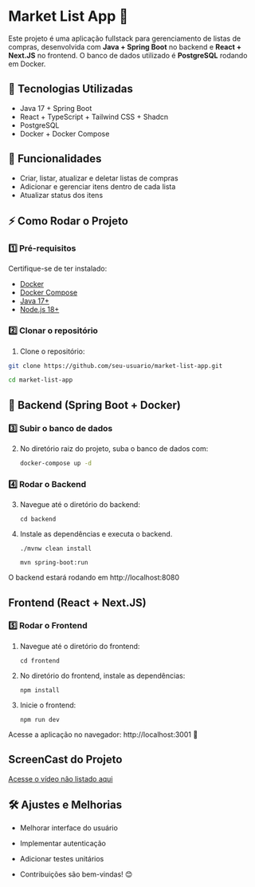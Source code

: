 # Market List App 🛒

Este projeto é uma aplicação fullstack para gerenciamento de listas de 
compras, desenvolvida com **Java + Spring Boot** no backend e **React + Next.JS** 
no frontend. O banco de dados utilizado é **PostgreSQL** rodando em Docker.

## 🚀 Tecnologias Utilizadas
- Java 17 + Spring Boot
- React + TypeScript + Tailwind CSS + Shadcn
- PostgreSQL 
- Docker + Docker Compose

## 📌 Funcionalidades
- Criar, listar, atualizar e deletar listas de compras
- Adicionar e gerenciar itens dentro de cada lista
- Atualizar status dos itens

## ⚡ Como Rodar o Projeto

### 1️⃣ Pré-requisitos

Certifique-se de ter instalado:

- [Docker](https://www.docker.com/)
- [Docker Compose](https://docs.docker.com/compose/)
- [Java 17+](https://www.oracle.com/java/technologies/javase/jdk17-archive-downloads.html)
- [Node.js 18+](https://nodejs.org/)

### 2️⃣ Clonar o repositório
1. Clone o repositório:
```sh
git clone https://github.com/seu-usuario/market-list-app.git

cd market-list-app
```

## 🔹 Backend (Spring Boot + Docker)
### 3️⃣ Subir o banco de dados
2. No diretório raiz do projeto, suba o banco de dados com:
   ```sh
   docker-compose up -d
    ```
### 4️⃣ Rodar o Backend
3. Navegue até o diretório do backend:
    ```
    cd backend
    ```
3. Instale as dependências e executa o backend.
    ```
   ./mvnw clean install

   mvn spring-boot:run
   ```
O backend estará rodando em http://localhost:8080

## Frontend (React + Next.JS)
### 5️⃣ Rodar o Frontend
1. Navegue até o diretório do frontend:
    ```
   cd frontend
    ```
2. No diretório do frontend, instale as dependências:
    ```
    npm install
    ```
3. Inicie o frontend:
    ```
    npm run dev
    ```
Acesse a aplicação no navegador: http://localhost:3001 🚀

## ScreenCast do Projeto
[Acesse o vídeo não listado aqui](https://youtu.be/TD2FGOWHqyE)

## 🛠️ Ajustes e Melhorias

- Melhorar interface do usuário

- Implementar autenticação

- Adicionar testes unitários

- Contribuições são bem-vindas! 😊
